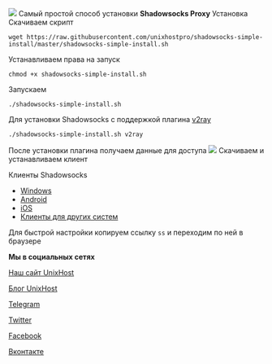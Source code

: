 ![](https://st.overclockers.ru/legacy/blog/34342/147768_O.jpg)
Самый простой способ установки **Shadowsocks Proxy**
Установка
Скачиваем скрипт 

```
wget https://raw.githubusercontent.com/unixhostpro/shadowsocks-simple-install/master/shadowsocks-simple-install.sh
```

Устанавливаем права на запуск
```
chmod +x shadowsocks-simple-install.sh
```

Запускаем
```
./shadowsocks-simple-install.sh
```

Для установки Shadowsocks c поддержкой плагина [v2ray](https://github.com/shadowsocks/v2ray-plugin/ "v2ray") 
```
./shadowsocks-simple-install.sh v2ray
```
После установки плагина получаем данные для доступа 
![](https://github.com/unixhostpro/shadowsocks-simple-install/blob/master/ss.png)
Скачиваем и устанавливаем клиент

Клиенты Shadowsocks
- [Windows](http://https://github.com/shadowsocks/shadowsocks-windows/releases "Windows")
- [Android](https://play.google.com/store/apps/details?id=com.github.shadowsocks "Android")
- [iOS](https://itunes.apple.com/app/outline-app/id1356177741 "iOS")
- [Клиенты для других систем](https://shadowsocks.org/en/download/clients.html "Клиенты для других систем")

Для быстрой настройки копируем ссылку `ss` и переходим по ней в браузере

**Мы в социальных сетях**

<i class="fa fa-linux"></i> [Наш сайт UnixHost](https://unixhost.pro/)

<i class="fa fa-book"></i> [Блог UnixHost](https://blog.unixhost.pro/)

<i class="fa fa-paper-plane"></i> [Telegram](https://t.me/unixhostpro)

<i class="fa fa-twitter"></i> [Twitter](https://twitter.com/UnixHostPro)

<i class="fa fa-facebook-square"></i> [Facebook](https://www.facebook.com/unixhost.pro)

<i class="fa fa-vk"></i> [Вконтакте](https://vk.com/unixhost)
